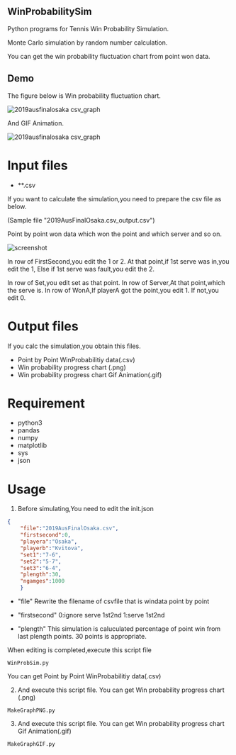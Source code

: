 ## WinProbabilitySim
Python programs for Tennis Win Probability Simulation.

Monte Carlo simulation by random number calculation.

You can get the win probability fluctuation chart from point won data.

## Demo
The figure below is Win probability fluctuation chart. 

![2019ausfinalosaka csv_graph](https://user-images.githubusercontent.com/7829080/52166241-14b74c00-274e-11e9-9a3e-47ded997aa24.png)


And GIF Animation.

![2019ausfinalosaka csv_graph](https://user-images.githubusercontent.com/7829080/52166256-4cbe8f00-274e-11e9-84b3-29ba7b0253ad.gif)

# Input files
- **.csv

If you want to calculate the simulation,you need to prepare the csv file as below.

(Sample file "2019AusFinalOsaka.csv_output.csv")

Point by point won data which won the point and which server and so on.

![screenshot](https://user-images.githubusercontent.com/7829080/52166585-85f8fe00-2752-11e9-89df-0c0db775526b.JPG)

In row of FirstSecond,you edit the 1 or 2.
At that point,if 1st serve was in,you edit the 1,
Else if 1st serve was fault,you edit the 2.

In row of Set,you edit set as that point.
In row of Server,At that point,which the serve is.
In row of WonA,If playerA got the point,you edit 1.
If not,you edit 0.

# Output files
If you calc the simulation,you obtain this files.
- Point by Point WinProbabilitiy data(.csv)
- Win probability progress chart (.png)
- Win probability progress chart Gif Animation(.gif)
# Requirement
- python3
- pandas
- numpy
- matplotlib
- sys
- json

# Usage
1. Before simulating,You need to edit the init.json

```json
{
	"file":"2019AusFinalOsaka.csv",
	"firstsecond":0,
	"playera":"Osaka",
	"playerb":"Kvitova",
	"set1":"7-6",
	"set2":"5-7",
	"set3":"6-4",
	"plength":30,
	"ngamges":1000
	}
```
- "file" Rewrite the filename of csvfile that is windata point by point 

- "firstsecond" 0:ignore serve 1st2nd 1:serve 1st2nd

- "plength" This simulation is caluculated percentage of point win from last plength points.
30 points is appropriate.

When editing is completed,execute this script file
```terminal
WinProbSim.py
```
You can get Point by Point WinProbabilitiy data(.csv)

2. And execute this script file.
You can get Win probability progress chart (.png)
```terminal
MakeGraphPNG.py
```

3. And execute this script file.
You can get Win probability progress chart Gif Animation(.gif)
```terminal
MakeGraphGIF.py
```
